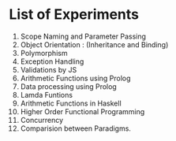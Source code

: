 # List of Experiments
1. Scope Naming and Parameter Passing
2. Object Orientation : (Inheritance and Binding)
3. Polymorphism
4. Exception Handling
5. Validations by JS
6. Arithmetic Functions using Prolog
7. Data processing using Prolog
8. Lamda Funtions
9. Arithmetic Functions in Haskell
10. Higher Order Functional Programming
11. Concurrency
12. Comparision between Paradigms.
